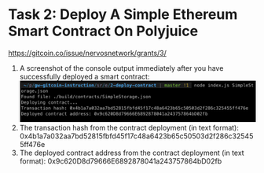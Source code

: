# Task 2: Deploy A Simple Ethereum Smart Contract On Polyjuice
https://gitcoin.co/issue/nervosnetwork/grants/3/

1) A screenshot of the console output immediately after you have successfully deployed a smart contract:
![Image of Account list](./deployed-screenshot.png)
2) The transaction hash from the contract deployment (in text format):
0x4b1a7a032aa7bd52815fbfd45f17c48a6423b65c50503d2f286c325455ff476e
3) The deployed contract address from the contract deployment (in text format):
0x9c620D8d79666E6892878041a243757864bD02fb

